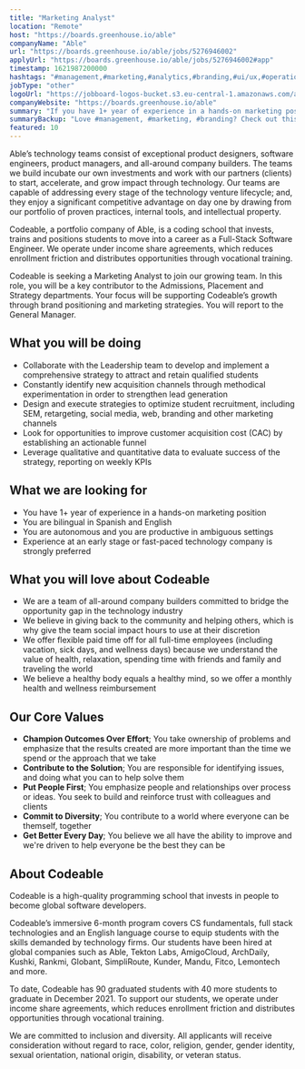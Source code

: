 ```yaml
---
title: "Marketing Analyst"
location: "Remote"
host: "https://boards.greenhouse.io/able"
companyName: "Able"
url: "https://boards.greenhouse.io/able/jobs/5276946002"
applyUrl: "https://boards.greenhouse.io/able/jobs/5276946002#app"
timestamp: 1621987200000
hashtags: "#management,#marketing,#analytics,#branding,#ui/ux,#operations,#socialmedia,#English,#optimization"
jobType: "other"
logoUrl: "https://jobboard-logos-bucket.s3.eu-central-1.amazonaws.com/able"
companyWebsite: "https://boards.greenhouse.io/able"
summary: "If you have 1+ year of experience in a hands-on marketing position, consider applying to Able's job post for a new Marketing Analyst."
summaryBackup: "Love #management, #marketing, #branding? Check out this job post!"
featured: 10
---
```


Able’s technology teams consist of exceptional product designers, software engineers, product managers, and all-around company builders. The teams we build incubate our own investments and work with our partners (clients) to start, accelerate, and grow impact through technology. Our teams are capable of addressing every stage of the technology venture lifecycle; and, they enjoy a significant competitive advantage on day one by drawing from our portfolio of proven practices, internal tools, and intellectual property.

Codeable, a portfolio company of Able, is a coding school that invests, trains and positions students to move into a career as a Full-Stack Software Engineer. We operate under income share agreements, which reduces enrollment friction and distributes opportunities through vocational training. 

Codeable is seeking a Marketing Analyst to join our growing team. In this role, you will be a key contributor to the Admissions, Placement and Strategy departments. Your focus will be supporting Codeable’s growth through brand positioning and marketing strategies. You will report to the General Manager.

## What you will be doing 

*   Collaborate with the Leadership team to develop and implement a comprehensive strategy to attract and retain qualified students
*   Constantly identify new acquisition channels through methodical experimentation in order to strengthen lead generation
*   Design and execute strategies to optimize student recruitment, including SEM, retargeting, social media, web, branding and other marketing channels
*   Look for opportunities to improve customer acquisition cost (CAC) by establishing an actionable funnel
*   Leverage qualitative and quantitative data to evaluate success of the strategy, reporting on weekly KPIs

## What we are looking for 

*   You have 1+ year of experience in a hands-on marketing position
*   You are bilingual in Spanish and English
*   You are autonomous and you are productive in ambiguous settings
*   Experience at an early stage or fast-paced technology company is strongly preferred

## What you will love about Codeable 

*   We are a team of all-around company builders committed to bridge the opportunity gap in the technology industry 
*   We believe in giving back to the community and helping others, which is why give the team social impact hours to use at their discretion
*   We offer flexible paid time off for all full-time employees (including vacation, sick days, and wellness days) because we understand the value of health, relaxation, spending time with friends and family and traveling the world
*   We believe a healthy body equals a healthy mind, so we offer a monthly health and wellness reimbursement

## Our Core Values

*   **Champion Outcomes Over Effort**; You take ownership of problems and emphasize that the results created are more important than the time we spend or the approach that we take
*   **Contribute to the Solution**; You are responsible for identifying issues, and doing what you can to help solve them
*   **Put People First**; You emphasize people and relationships over process or ideas. You seek to build and reinforce trust with colleagues and clients 
*   **Commit to Diversity**; You contribute to a world where everyone can be themself, together
*   **Get Better Every Day**; You believe we all have the ability to improve and we're driven to help everyone be the best they can be

## About Codeable

Codeable is a high-quality programming school that invests in people to become global software developers.

Codeable’s immersive 6-month program covers CS fundamentals, full stack technologies and an English language course to equip students with the skills demanded by technology firms. Our students have been hired at global companies such as Able, Tekton Labs, AmigoCloud, ArchDaily, Kushki, Rankmi, Globant, SimpliRoute, Kunder, Mandu, Fitco, Lemontech and more.

To date, Codeable has 90 graduated students with 40 more students to graduate in December 2021. To support our students, we operate under income share agreements, which reduces enrollment friction and distributes opportunities through vocational training.

We are committed to inclusion and diversity. All applicants will receive consideration without regard to race, color, religion, gender, gender identity, sexual orientation, national origin, disability, or veteran status.
